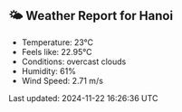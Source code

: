 <!-- WEATHER-START -->
## 🌤 Weather Report for Hanoi

- Temperature: 23°C
- Feels like: 22.95°C
- Conditions: overcast clouds
- Humidity: 61%
- Wind Speed: 2.71 m/s

Last updated: 2024-11-22 16:26:36 UTC
<!-- WEATHER-END -->
